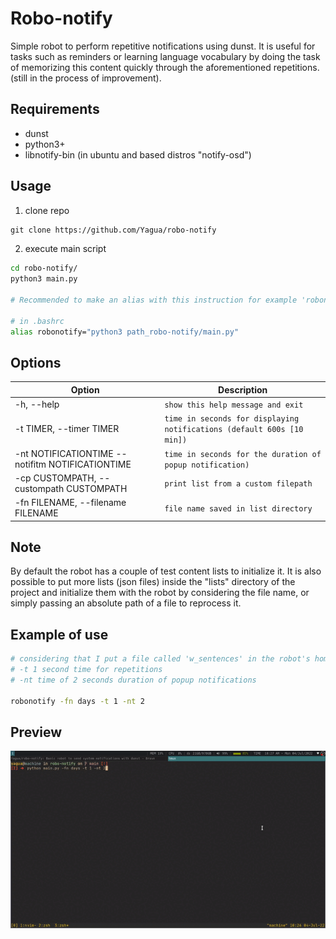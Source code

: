 # Robo-notify

Simple robot  to perform repetitive notifications using dunst.
It is useful for tasks such as reminders or learning language
vocabulary by doing the task of memorizing this content quickly
through the aforementioned repetitions.
(still in the process of improvement).

## Requirements

- dunst
- python3+
- libnotify-bin (in ubuntu and based distros "notify-osd")

## Usage

1. clone repo
```txt
git clone https://github.com/Yagua/robo-notify
```
2. execute main script
```bash
cd robo-notify/
python3 main.py

# Recommended to make an alias with this instruction for example 'robonotify'

# in .bashrc
alias robonotify="python3 path_robo-notify/main.py"
```

## Options

| Option                                           | Description                                                            |
|--------------------------------------------------|------------------------------------------------------------------------|
| -h, --help                                       | `show this help message and exit`                                      |
| -t  TIMER, --timer TIMER                         | `time in seconds for displaying notifications (default 600s [10 min])` |
| -nt NOTIFICATIONTIME --notifitm NOTIFICATIONTIME | `time in seconds for the duration of popup notification)`              |
| -cp CUSTOMPATH, --custompath CUSTOMPATH          | `print list from a custom filepath`                                    |
| -fn FILENAME, --filename FILENAME                | `file name saved in list directory`                                    |

## Note

By default the robot has a couple of test content lists to initialize it.
It is also possible to put more lists (json files) inside the "lists"
directory of the project and initialize them with the robot by considering
the file name, or simply passing an absolute path of a file to reprocess it.

## Example of use

```bash
# considering that I put a file called 'w_sentences' in the robot's home directory
# -t 1 second time for repetitions
# -nt time of 2 seconds duration of popup notifications

robonotify -fn days -t 1 -nt 2
```
## Preview
![prev](./media/roboprev.gif)
